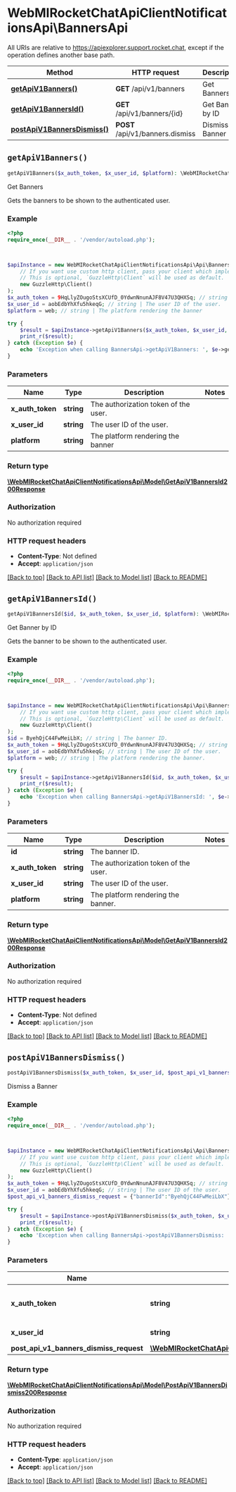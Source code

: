 # WebMIRocketChatApiClientNotificationsApi\BannersApi

All URIs are relative to https://apiexplorer.support.rocket.chat, except if the operation defines another base path.

| Method | HTTP request | Description |
| ------------- | ------------- | ------------- |
| [**getApiV1Banners()**](BannersApi.md#getApiV1Banners) | **GET** /api/v1/banners | Get Banners |
| [**getApiV1BannersId()**](BannersApi.md#getApiV1BannersId) | **GET** /api/v1/banners/{id} | Get Banner by ID |
| [**postApiV1BannersDismiss()**](BannersApi.md#postApiV1BannersDismiss) | **POST** /api/v1/banners.dismiss | Dismiss a Banner |


## `getApiV1Banners()`

```php
getApiV1Banners($x_auth_token, $x_user_id, $platform): \WebMIRocketChatApiClientNotificationsApi\Model\GetApiV1BannersId200Response
```

Get Banners

Gets the banners to be shown to the authenticated user.

### Example

```php
<?php
require_once(__DIR__ . '/vendor/autoload.php');



$apiInstance = new WebMIRocketChatApiClientNotificationsApi\Api\BannersApi(
    // If you want use custom http client, pass your client which implements `GuzzleHttp\ClientInterface`.
    // This is optional, `GuzzleHttp\Client` will be used as default.
    new GuzzleHttp\Client()
);
$x_auth_token = 9HqLlyZOugoStsXCUfD_0YdwnNnunAJF8V47U3QHXSq; // string | The authorization token of the user.
$x_user_id = aobEdbYhXfu5hkeqG; // string | The user ID of the user.
$platform = web; // string | The platform rendering the banner

try {
    $result = $apiInstance->getApiV1Banners($x_auth_token, $x_user_id, $platform);
    print_r($result);
} catch (Exception $e) {
    echo 'Exception when calling BannersApi->getApiV1Banners: ', $e->getMessage(), PHP_EOL;
}
```

### Parameters

| Name | Type | Description  | Notes |
| ------------- | ------------- | ------------- | ------------- |
| **x_auth_token** | **string**| The authorization token of the user. | |
| **x_user_id** | **string**| The user ID of the user. | |
| **platform** | **string**| The platform rendering the banner | |

### Return type

[**\WebMIRocketChatApiClientNotificationsApi\Model\GetApiV1BannersId200Response**](../Model/GetApiV1BannersId200Response.md)

### Authorization

No authorization required

### HTTP request headers

- **Content-Type**: Not defined
- **Accept**: `application/json`

[[Back to top]](#) [[Back to API list]](../../README.md#endpoints)
[[Back to Model list]](../../README.md#models)
[[Back to README]](../../README.md)

## `getApiV1BannersId()`

```php
getApiV1BannersId($id, $x_auth_token, $x_user_id, $platform): \WebMIRocketChatApiClientNotificationsApi\Model\GetApiV1BannersId200Response
```

Get Banner by ID

Gets the banner to be shown to the authenticated user.

### Example

```php
<?php
require_once(__DIR__ . '/vendor/autoload.php');



$apiInstance = new WebMIRocketChatApiClientNotificationsApi\Api\BannersApi(
    // If you want use custom http client, pass your client which implements `GuzzleHttp\ClientInterface`.
    // This is optional, `GuzzleHttp\Client` will be used as default.
    new GuzzleHttp\Client()
);
$id = ByehQjC44FwMeiLbX; // string | The banner ID.
$x_auth_token = 9HqLlyZOugoStsXCUfD_0YdwnNnunAJF8V47U3QHXSq; // string | The authorization token of the user.
$x_user_id = aobEdbYhXfu5hkeqG; // string | The user ID of the user.
$platform = web; // string | The platform rendering the banner.

try {
    $result = $apiInstance->getApiV1BannersId($id, $x_auth_token, $x_user_id, $platform);
    print_r($result);
} catch (Exception $e) {
    echo 'Exception when calling BannersApi->getApiV1BannersId: ', $e->getMessage(), PHP_EOL;
}
```

### Parameters

| Name | Type | Description  | Notes |
| ------------- | ------------- | ------------- | ------------- |
| **id** | **string**| The banner ID. | |
| **x_auth_token** | **string**| The authorization token of the user. | |
| **x_user_id** | **string**| The user ID of the user. | |
| **platform** | **string**| The platform rendering the banner. | |

### Return type

[**\WebMIRocketChatApiClientNotificationsApi\Model\GetApiV1BannersId200Response**](../Model/GetApiV1BannersId200Response.md)

### Authorization

No authorization required

### HTTP request headers

- **Content-Type**: Not defined
- **Accept**: `application/json`

[[Back to top]](#) [[Back to API list]](../../README.md#endpoints)
[[Back to Model list]](../../README.md#models)
[[Back to README]](../../README.md)

## `postApiV1BannersDismiss()`

```php
postApiV1BannersDismiss($x_auth_token, $x_user_id, $post_api_v1_banners_dismiss_request): \WebMIRocketChatApiClientNotificationsApi\Model\PostApiV1BannersDismiss200Response
```

Dismiss a Banner

### Example

```php
<?php
require_once(__DIR__ . '/vendor/autoload.php');



$apiInstance = new WebMIRocketChatApiClientNotificationsApi\Api\BannersApi(
    // If you want use custom http client, pass your client which implements `GuzzleHttp\ClientInterface`.
    // This is optional, `GuzzleHttp\Client` will be used as default.
    new GuzzleHttp\Client()
);
$x_auth_token = 9HqLlyZOugoStsXCUfD_0YdwnNnunAJF8V47U3QHXSq; // string | The authorization token of the user.
$x_user_id = aobEdbYhXfu5hkeqG; // string | The user ID of the user.
$post_api_v1_banners_dismiss_request = {"bannerId":"ByehQjC44FwMeiLbX"}; // \WebMIRocketChatApiClientNotificationsApi\Model\PostApiV1BannersDismissRequest

try {
    $result = $apiInstance->postApiV1BannersDismiss($x_auth_token, $x_user_id, $post_api_v1_banners_dismiss_request);
    print_r($result);
} catch (Exception $e) {
    echo 'Exception when calling BannersApi->postApiV1BannersDismiss: ', $e->getMessage(), PHP_EOL;
}
```

### Parameters

| Name | Type | Description  | Notes |
| ------------- | ------------- | ------------- | ------------- |
| **x_auth_token** | **string**| The authorization token of the user. | |
| **x_user_id** | **string**| The user ID of the user. | |
| **post_api_v1_banners_dismiss_request** | [**\WebMIRocketChatApiClientNotificationsApi\Model\PostApiV1BannersDismissRequest**](../Model/PostApiV1BannersDismissRequest.md)|  | [optional] |

### Return type

[**\WebMIRocketChatApiClientNotificationsApi\Model\PostApiV1BannersDismiss200Response**](../Model/PostApiV1BannersDismiss200Response.md)

### Authorization

No authorization required

### HTTP request headers

- **Content-Type**: `application/json`
- **Accept**: `application/json`

[[Back to top]](#) [[Back to API list]](../../README.md#endpoints)
[[Back to Model list]](../../README.md#models)
[[Back to README]](../../README.md)
